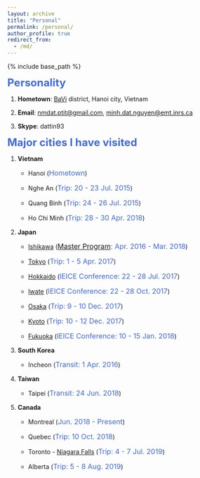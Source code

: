 ```yaml
---
layout: archive
title: "Personal"
permalink: /personal/
author_profile: true
redirect_from:
  - /md/
---
```


{% include base_path %}

**<font size="5" color="#4169E1">Personality</font>** 

1. **Hometown**: [BaVi](https://www.google.com/maps/place/Ph%C3%BA+Ch%C3%A2u,+Ba+V%C3%AC,+Hanoi,+Vietnam/@21.2330201,105.4124663,14z/data=!3m1!4b1!4m5!3m4!1s0x3134f35ffc232bdb:0x9287b9d4b0916cf2!8m2!3d21.2378481!4d105.4360963) district, Hanoi city, Vietnam

2. **Email**: nmdat.ptit@gmail.com, minh.dat.nguyen@emt.inrs.ca

3. **Skype**: dattin93

**<font size="5" color="#4169E1">Major cities I have visited</font>**

1. **Vietnam**
	- Hanoi (<font size="3" color="#4169E1">Hometown</font>)

	- Nghe An (<font size="3" color="#4169E1">Trip: 20 - 23 Jul. 2015</font>)

	- Quang Binh (<font size="3" color="#4169E1">Trip: 24 - 26 Jul. 2015</font>)

	- Ho Chi Minh (<font size="3" color="#4169E1">Trip: 28 - 30 Apr. 2018</font>)

2. **Japan** 

	- [Ishikawa](https://www.google.com/maps/place/Ishikawa,+Japan/@36.9574386,135.6832852,8z/data=!3m1!4b1!4m5!3m4!1s0x5ff17e5ec1bc1aef:0x4bd43c138d189ab4!8m2!3d36.3260317!4d136.5289653) (<font size="3" color="#4169E1">[Master Program]((https://datnguyenminh.github.io/files/Master_Grad.jpg)): Apr. 2016 - Mar. 2018</font>)

	- [Tokyo](https://www.google.com/maps/place/Tokyo,+Japan/@35.5090627,139.2093901,9z/data=!3m1!4b1!4m5!3m4!1s0x605d1b87f02e57e7:0x2e01618b22571b89!8m2!3d35.6761919!4d139.6503106) (<font size="3" color="#4169E1">Trip: 1 - 5 Apr. 2017</font>)

	- [Hokkaido](https://www.google.com/maps/place/Hokkaido+University/@43.421133,140.4793487,7z/data=!4m13!1m7!3m6!1s0x5f9f59209f6c888b:0x1c3cc3564fce038f!2sHokkaido,+Japan!3b1!8m2!3d43.2203266!4d142.8634737!3m4!1s0x0:0x425f98023e0b86d5!8m2!3d43.0779162!4d141.339798) (<font size="3" color="#4169E1">IEICE Conference: 22 - 28 Jul. 2017</font>)

	- [Iwate](https://www.google.com/maps/place/Morioka,+Iwate,+Japan/@39.7471393,141.1212652,11z/data=!3m1!4b1!4m5!3m4!1s0x5f85755195bcfe01:0x1f3c2dde5b005696!8m2!3d39.7019558!4d141.1543303 ) (<font size="3" color="#4169E1">IEICE Conference: 22 - 28 Oct. 2017</font>)

	- [Osaka](https://www.google.com/maps/place/Osaka,+Japan/@34.6159666,134.5385735,9z/data=!4m5!3m4!1s0x6000e6553406e2e1:0xc55bc16ee46a2fe7!8m2!3d34.6937249!4d135.5022535) (<font size="3" color="#4169E1">Trip: 9 - 10 Dec. 2017</font>)

	- [Kyoto](https://www.google.com/maps/place/Kyoto,+Japan/@35.0984404,135.5787908,11z/data=!3m1!4b1!4m5!3m4!1s0x6001a8d6cd3cc3f1:0xc0961d366bbb1d3d!8m2!3d35.011564!4d135.7681489) (<font size="3" color="#4169E1">Trip: 10 - 12 Dec. 2017</font>)

	- [Fukuoka](https://www.google.com/maps/place/Fukuoka,+Japan/@33.4215478,130.3039437,9z/data=!4m5!3m4!1s0x3541eda1e9848429:0xf60a729936398783!8m2!3d33.5901838!4d130.4016888) (<font size="3" color="#4169E1">IEICE Conference: 10 - 15 Jan. 2018</font>)


3. **South Korea**

	- Incheon (<font size="3" color="#4169E1">Transit: 1 Apr. 2016</font>)

4. **Taiwan**

	- Taipei (<font size="3" color="#4169E1">Transit: 24 Jun. 2018</font>)

5. **Canada**

	- Montreal (<font size="3" color="#4169E1">Jun. 2018 - Present</font>)

	- Quebec (<font size="3" color="#4169E1">Trip: 10 Oct. 2018</font>)

	- Toronto - [Niagara Falls](https://www.google.com/maps/place/Niagara+Falls,+ON/@43.0538471,-79.2281182,11z/data=!3m1!4b1!4m5!3m4!1s0x89d3445eec824db9:0x46d2c56156bda288!8m2!3d43.0895577!4d-79.0849436) (<font size="3" color="#4169E1">Trip: 4 - 7 Jul. 2019</font>)

	- Alberta (<font size="3" color="#4169E1">Trip: 5 - 8 Aug. 2019</font>)

